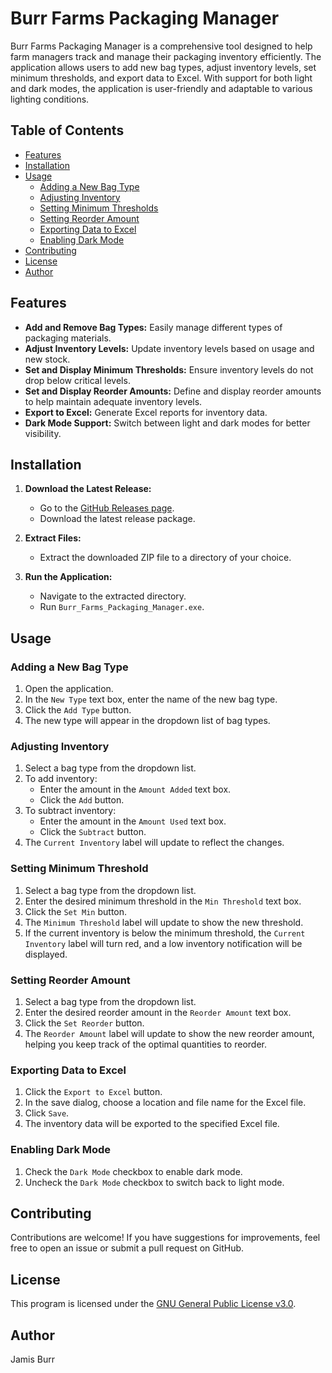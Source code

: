 # Burr Farms Packaging Manager

Burr Farms Packaging Manager is a comprehensive tool designed to help farm managers track and manage their packaging inventory efficiently. The application allows users to add new bag types, adjust inventory levels, set minimum thresholds, and export data to Excel. With support for both light and dark modes, the application is user-friendly and adaptable to various lighting conditions.

## Table of Contents
- [Features](#features)
- [Installation](#installation)
- [Usage](#usage)
  - [Adding a New Bag Type](#adding-a-new-bag-type)
  - [Adjusting Inventory](#adjusting-inventory)
  - [Setting Minimum Thresholds](#setting-minimum-threshold)
  - [Setting Reorder Amount](#setting-reorder-amount)
  - [Exporting Data to Excel](#exporting-data-to-excel)
  - [Enabling Dark Mode](#enabling-dark-mode)
- [Contributing](#contributing)
- [License](#license)
- [Author](#author)

## Features
- **Add and Remove Bag Types:** Easily manage different types of packaging materials.
- **Adjust Inventory Levels:** Update inventory levels based on usage and new stock.
- **Set and Display Minimum Thresholds:** Ensure inventory levels do not drop below critical levels.
- **Set and Display Reorder Amounts:** Define and display reorder amounts to help maintain adequate inventory levels.
- **Export to Excel:** Generate Excel reports for inventory data.
- **Dark Mode Support:** Switch between light and dark modes for better visibility.

## Installation
1. **Download the Latest Release:**
   - Go to the [GitHub Releases page](https://github.com/yourusername/Burr_Farms_Packaging_Manager/releases).
   - Download the latest release package.

2. **Extract Files:**
   - Extract the downloaded ZIP file to a directory of your choice.

3. **Run the Application:**
   - Navigate to the extracted directory.
   - Run `Burr_Farms_Packaging_Manager.exe`.

## Usage

### Adding a New Bag Type
1. Open the application.
2. In the `New Type` text box, enter the name of the new bag type.
3. Click the `Add Type` button.
4. The new type will appear in the dropdown list of bag types.

### Adjusting Inventory
1. Select a bag type from the dropdown list.
2. To add inventory:
   - Enter the amount in the `Amount Added` text box.
   - Click the `Add` button.
3. To subtract inventory:
   - Enter the amount in the `Amount Used` text box.
   - Click the `Subtract` button.
4. The `Current Inventory` label will update to reflect the changes.

### Setting Minimum Threshold
1. Select a bag type from the dropdown list.
2. Enter the desired minimum threshold in the `Min Threshold` text box.
3. Click the `Set Min` button.
4. The `Minimum Threshold` label will update to show the new threshold.
5. If the current inventory is below the minimum threshold, the `Current Inventory` label will turn red, and a low inventory notification will be displayed.

### Setting Reorder Amount
1. Select a bag type from the dropdown list.
2. Enter the desired reorder amount in the `Reorder Amount` text box.
3. Click the `Set Reorder` button.
4. The `Reorder Amount` label will update to show the new reorder amount, helping you keep track of the optimal quantities to reorder.

### Exporting Data to Excel
1. Click the `Export to Excel` button.
2. In the save dialog, choose a location and file name for the Excel file.
3. Click `Save`.
4. The inventory data will be exported to the specified Excel file.

### Enabling Dark Mode
1. Check the `Dark Mode` checkbox to enable dark mode.
2. Uncheck the `Dark Mode` checkbox to switch back to light mode.

## Contributing
Contributions are welcome! If you have suggestions for improvements, feel free to open an issue or submit a pull request on GitHub.

## License
This program is licensed under the [GNU General Public License v3.0](LICENSE).

## Author
Jamis Burr
